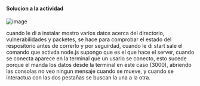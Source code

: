 #### Solucion a la actividad

![image](https://github.com/user-attachments/assets/b24b1577-bd8c-4573-8c00-3561d0e55719)

cuando le di a instalar mostro varios datos acerca del directorio, vulnerabilidades y packetes, se hace para comprobar el estado del respositorio antes de correrlo y por seguirdad, cuando le di start sale el comando que activda node.js supongo que es el que hace el server, cuando se conecta aparece en la terminal que un usario se conecto, esto sucede porque el manda los datos desde la terminal en este caso (3000), abriendo las consolas no veo ningun mensaje cuando se mueve, y cuando se interactua con las dos pestañas se buscan la una a la otra.
